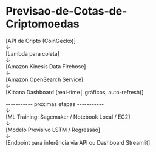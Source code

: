 # Previsao-de-Cotas-de-Criptomoedas

[API de Cripto (CoinGecko)]   
          ↓  
[Lambda para coleta]  
          ↓  
[Amazon Kinesis Data Firehose]  
          ↓  
[Amazon OpenSearch Service]  
          ↓  
[Kibana Dashboard (real-time│ gráficos, auto-refresh)]  
          
----------- próximas etapas -----------  
↓  
[ML Training: Sagemaker / Notebook Local / EC2]  
          ↓  
[Modelo Previsivo LSTM / Regressão]  
          ↓  
[Endpoint para inferência via API ou Dashboard Streamlit]  
